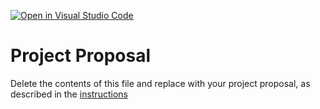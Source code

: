 [![Open in Visual Studio Code](https://classroom.github.com/assets/open-in-vscode-c66648af7eb3fe8bc4f294546bfd86ef473780cde1dea487d3c4ff354943c9ae.svg)](https://classroom.github.com/online_ide?assignment_repo_id=8402652&assignment_repo_type=AssignmentRepo)
# Project Proposal
Delete the contents of this file and replace with your project proposal, as described in the [instructions](./instructions.md)